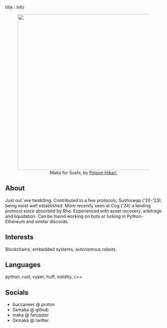 title : info
<center>
  <figure>
    <img src='static/img/misc/me_by_poison_hikari.jpg' width='500'>
    <figcaption>Maka for Sushi, by <a href='https://opensea.io/collection/poison-hikari-collection'>Poison Hikari.</a></figcaption>
  </figure>
</center>

## About
Just out 'ere twiddling.
Contributed to a few protocols, Sushiswap ('20-'23), being most well established.
More recently seen at Cog ('24) a lending protocol since absorbed by Rho.
Experienced with asset recovery, arbitrage and liquidation.
Can be found working on bots or lurking in Python-Ethereum and similar discords.

## Interests
Blockchains, embedded systems, autonomous robots.

## Languages
python, rust, vyper, huff, solidity, c++

## Socials
- buccaneer @ proton
- 0xmaka    @ github
- maka      @ farcaster
- 0xmaka    @ twitter
